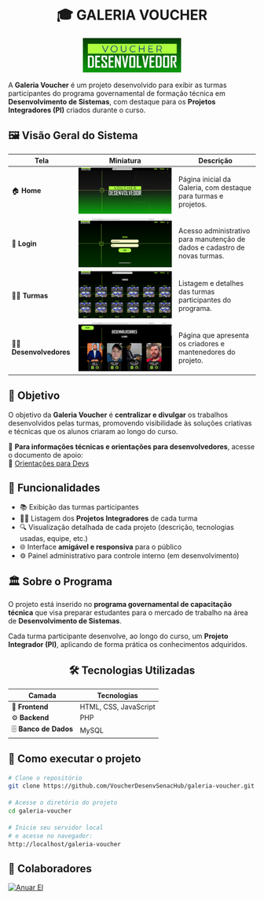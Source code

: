 <div align="center">

# 🎓 GALERIA VOUCHER
</div>

<div align="center">
  <picture>
    <source media="(prefers-color-scheme: dark)" srcset="App/View/assets/img/utilitarios/voucher-logo-green.jpg">
    <source media="(prefers-color-scheme: light)" srcset="App/View/assets/img/utilitarios/voucher-logo-green.jpg">
    <img alt="Logo Galeria Voucher" src="App/View/assets/img/utilitarios/voucher-logo-green.jpg" width="200">
  </picture>
</div>

A **Galeria Voucher** é um projeto desenvolvido para exibir as turmas participantes do programa governamental de formação técnica em **Desenvolvimento de Sistemas**, com destaque para os **Projetos Integradores (PI)** criados durante o curso.

## 🖼️ Visão Geral do Sistema

| Tela | Miniatura | Descrição |
|------|------------|-----------|
| 🏠 **Home** | ![Tela Home](Docs/tela_home_deploy.PNG) | Página inicial da Galeria, com destaque para turmas e projetos. |
| 🔐 **Login** | ![Tela Login](Docs/tela_login.PNG) | Acesso administrativo para manutenção de dados e cadastro de novas turmas. |
| 👩‍🏫 **Turmas** | ![Tela Turma](Docs/tela_turmas.PNG) | Listagem e detalhes das turmas participantes do programa. |
| 👨‍💻 **Desenvolvedores** | ![Tela Desenvolvedores](Docs/tela_desenvolvedores.PNG) | Página que apresenta os criadores e mantenedores do projeto. |

## 📌 Objetivo

O objetivo da **Galeria Voucher** é **centralizar e divulgar** os trabalhos desenvolvidos pelas turmas, promovendo visibilidade às soluções criativas e técnicas que os alunos criaram ao longo do curso.

📄 **Para informações técnicas e orientações para desenvolvedores**, acesse o documento de apoio:  
🔗 [Orientações para Devs](./Docs/orientacoes-dev.md)


## 🧩 Funcionalidades

- 📚 Exibição das turmas participantes  
- 🧑‍💻 Listagem dos **Projetos Integradores** de cada turma  
- 🔍 Visualização detalhada de cada projeto (descrição, tecnologias usadas, equipe, etc.)  
- 🌐 Interface **amigável e responsiva** para o público  
- ⚙️ Painel administrativo para controle interno (em desenvolvimento)

## 🏛️ Sobre o Programa

O projeto está inserido no **programa governamental de capacitação técnica** que visa preparar estudantes para o mercado de trabalho na área de **Desenvolvimento de Sistemas**.  

Cada turma participante desenvolve, ao longo do curso, um **Projeto Integrador (PI)**, aplicando de forma prática os conhecimentos adquiridos.


<div align="center">

## 🛠️ Tecnologias Utilizadas

| Camada | Tecnologias |
|--------|--------------|
| 🎨 **Frontend** | HTML, CSS, JavaScript |
| ⚙️ **Backend** | PHP |
| 🗄️ **Banco de Dados** | MySQL |

</div>


## 🚀 Como executar o projeto
```bash
# Clone o repositório
git clone https://github.com/VoucherDesenvSenacHub/galeria-voucher.git

# Acesse o diretório do projeto
cd galeria-voucher

# Inicie seu servidor local
# e acesse no navegador:
http://localhost/galeria-voucher
```
## 👥 Colaboradores

[![Anuar El](https://github.com/AnuarRezz.png?size=50)](https://github.com/AnuarRezz)